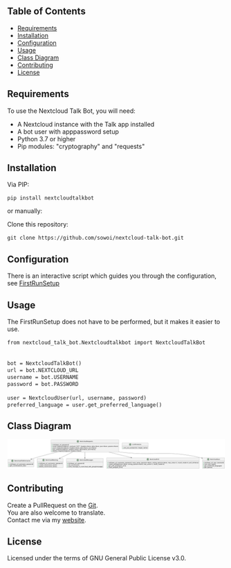 


## Table of Contents
- [Requirements](#requirements)
- [Installation](#installation)
- [Configuration](#configuration)
- [Usage](#usage)
- [Class Diagram](#diagram)
- [Contributing](#contributing)
- [License](#license)

## Requirements
<a id='requirements'></a>
To use the Nextcloud Talk Bot, you will need:

 - A Nextcloud instance with the Talk app installed
 - A bot user with apppassword setup
 - Python 3.7 or higher
 - Pip modules: "cryptography" and "requests"



## Installation
<a id='installation'></a>

Via PIP:

```
pip install nextcloudtalkbot
```

or manually:

Clone this repository:

```
git clone https://github.com/sowoi/nextcloud-talk-bot.git
```


## Configuration
<a id='configuration'></a>

There is an interactive script which guides you through the configuration, see [FirstRunSetup](FirstRunSetup)



## Usage
<a id='usage'></a>
The FirstRunSetup does not have to be performed, but it makes it easier to use.

```
from nextcloud_talk_bot.Nextcloudtalkbot import NextcloudTalkBot


bot = NextcloudTalkBot()
url = bot.NEXTCLOUD_URL
username = bot.USERNAME
password = bot.PASSWORD

user = NextcloudUser(url, username, password)
preferred_language = user.get_preferred_language()

```

## Class Diagram
<a id='diagarm'></a>

![ClassDiagram](./diagrams/ClassDiagram.png)


## Contributing
<a id='contributing'></a>

Create a PullRequest on the [Git](https://github.com/sowoi/nextcloud-talk-bot).  
You are also welcome to translate.  
Contact me via my [website](https://okxo.de).  

## License

Licensed under the terms of GNU General Public License v3.0.


